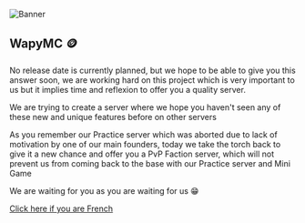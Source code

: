 ![Banner](https://media.discordapp.net/attachments/739077279551848460/980534012139434044/fond_invite.png)

## WapyMC 🪙
No release date is currently planned, but we hope to be able to give you this answer soon, we are working hard on this project which is very important to us but it implies time and reflexion to offer you a quality server.

We are trying to create a server where we hope you haven't seen any of these new and unique features before on other servers

As you remember our Practice server which was aborted due to lack of motivation by one of our main founders, today we take the torch back to give it a new chance and offer you a PvP Faction server, which will not prevent us from coming back to the base with our Practice server and Mini Game

We are waiting for you as you are waiting for us 😁

[Click here if you are French](https://github.com/WapyMC/.github/blob/main/profile/FRENCH_README.md)
